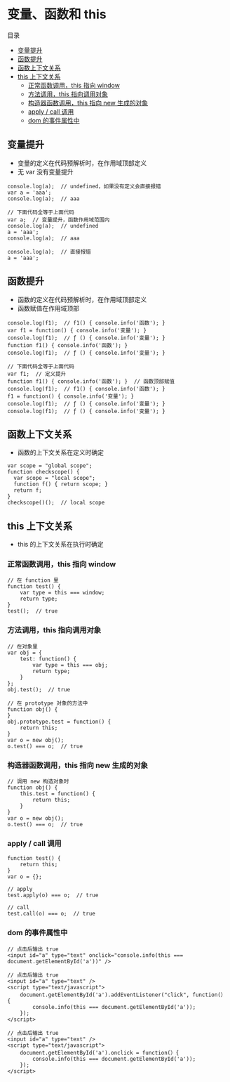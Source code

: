 # 变量、函数和 this

目录

- [变量提升](#变量提升)
- [函数提升](#函数提升)
- [函数上下文关系](#函数上下文关系)
- [this 上下文关系](#this-上下文关系)
    - [正常函数调用，this 指向 window](#正常函数调用this-指向-window)
    - [方法调用，this 指向调用对象](#方法调用this-指向调用对象)
    - [构造器函数调用，this 指向 new 生成的对象](#构造器函数调用this-指向-new-生成的对象)
    - [apply / call 调用](#apply--call-调用)
    - [dom 的事件属性中](#dom-的事件属性中)

    
## 变量提升

- 变量的定义在代码预解析时，在作用域顶部定义
- 无 var 没有变量提升

```
console.log(a);  // undefined，如果没有定义会直接报错
var a = 'aaa';
console.log(a);  // aaa

// 下面代码全等于上面代码
var a;  // 变量提升，函数作用域范围内
console.log(a);  // undefined
a = 'aaa';
console.log(a);  // aaa

console.log(a);  // 直接报错
a = 'aaa';
```

## 函数提升

- 函数的定义在代码预解析时，在作用域顶部定义
- 函数赋值在作用域顶部

```
console.log(f1);  // f1() { console.info('函数'); }
var f1 = function() { console.info('变量'); }
console.log(f1);  // ƒ () { console.info('变量'); }
function f1() { console.info('函数'); }
console.log(f1);  // ƒ () { console.info('变量'); }

// 下面代码全等于上面代码
var f1;  // 定义提升
function f1() { console.info('函数'); }  // 函数顶部赋值
console.log(f1);  // f1() { console.info('函数'); }
f1 = function() { console.info('变量'); }
console.log(f1);  // ƒ () { console.info('变量'); }
console.log(f1);  // ƒ () { console.info('变量'); }
```

## 函数上下文关系

- 函数的上下文关系在定义时确定

```
var scope = "global scope";
function checkscope() {
  var scope = "local scope";
  function f() { return scope; }
  return f;
}
checkscope()();  // local scope
```

## this 上下文关系

- this 的上下文关系在执行时确定

### 正常函数调用，this 指向 window

```
// 在 function 里
function test() {
    var type = this === window;
    return type;
}
test();  // true
```

### 方法调用，this 指向调用对象

```
// 在对象里
var obj = {
    test: function() {
        var type = this === obj;
        return type;
    }
};
obj.test();  // true

// 在 prototype 对象的方法中
function obj() {
}
obj.prototype.test = function() {
    return this;
}
var o = new obj();
o.test() === o;  // true
```

### 构造器函数调用，this 指向 new 生成的对象

```
// 调用 new 构造对象时
function obj() {
    this.test = function() {
        return this;
    }
}
var o = new obj();
o.test() === o;  // true
```

### apply / call 调用

```
function test() {
    return this;
}
var o = {};

// apply
test.apply(o) === o;  // true

// call
test.call(o) === o;  // true
```

### dom 的事件属性中

```
// 点击后输出 true
<input id="a" type="text" onclick="console.info(this === document.getElementById('a'))" />

// 点击后输出 true
<input id="a" type="text" />
<script type="text/javascript">
    document.getElementById('a').addEventListener("click", function(）{
        console.info(this === document.getElementById('a'));
    });
</script>

// 点击后输出 true
<input id="a" type="text" />
<script type="text/javascript">
    document.getElementById('a').onclick = function(）{
        console.info(this === document.getElementById('a'));
    });
</script>
```